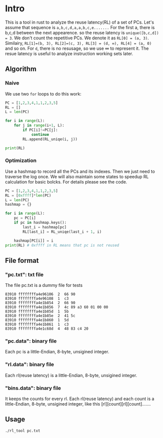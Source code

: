 # Intro
This is a tool in rust to analyze the reuse latency(RL) of a set of PCs.
Let's assume that sequence is `a,b,c,d,a,a,b,c,e.......`
For the first a, there is b,c,d between the next appearence. so the reuse latency is `unique([b,c,d]) = 3`. We don't count the repetitive PCs. We denote it as `RL[0] = (a, 3)`.
Similairy,  `RL[1]=(b, 3), RL[2]=(c, 3), RL[3] = (d, ∞), RL[4] = (a, 0)` and so on. For `d`, there is no resusage, so we use ∞ to represent it.
The resue latency is useful to analyze instruction working sets later.

## Algorithm

### Naive
We use two `for` loops to do this work:
```python
PC = [1,2,3,4,1,1,2,3,5]
RL = []
L = len(PC)

for i in range(L):
    for j in range(i+1, L):
        if PC[i]!=PC[j]:
            continue
        RL.append(RL_uniqe(i, j))

print(RL)
```

### Optimization
Use a hashmap to record all the PCs and its indexes. Then we just need to traverse the log once. We will also maintain some states to speedup RL calculation for basic bolcks. For details please see the code. 
```python
PC = [1,2,3,4,1,1,2,3,5]
RL = [0xffff]*len(PC)
L = len(PC)
hashmap = {}

for i in range(L):
    pc = PC[i]
    if pc in hashmap.keys():
        last_i = hashmap[pc]
        RL[last_i] = RL_uniqe(last_i + 1, i)

    hashmap[PC[i]] = i
print(RL) # 0xffff in RL means that pc is not reused
```

## File format

### "pc.txt": txt file
The file pc.txt is a dummy file for tests
```
83910 ffffffffa4e96106  2  66 90
83910 ffffffffa4e96108  1  c3
83910 ffffffffa4e1b854  2  66 90
83910 ffffffffa4e1b856  7  4c 89 a3 60 01 00 00
83910 ffffffffa4e1b85d  1  5b
83910 ffffffffa4e1b85e  2  41 5c
83910 ffffffffa4e1b860  1  5d
83910 ffffffffa4e1b861  1  c3
83910 ffffffffa4e1c68d  4  48 83 c4 20
```
### "pc.data": binary file
Each pc is a little-Endian, 8-byte, unsigined integer. 
### "rl.data": binary file
Each rl(reuse latency) is a little-Endian, 8-byte, unsigined integer. 

### "bins.data": binary file
It keeps the counts for every rl. Each rl(reuse latency) and each count is a little-Endian, 8-byte, unsigined integer, like this  [rl][count][rl][count].......
## Usage
```
./rl_tool pc.txt
```
